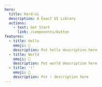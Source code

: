 ```yaml
---
hero:
  title: Hard-ui
  description: A Eeact UI Library
  actions:
    - text: Get Start
      link: /components/button
features:
  - title: Hello
    emoji: 💎
    description: Put hello description here
  - title: World
    emoji: 🌈
    description: Put world description here
  - title: '!'
    emoji: 🚀
    description: Put ! description here
---
```

